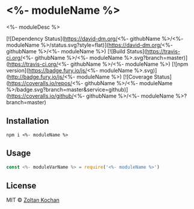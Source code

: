 # <%- moduleName %>

<%- moduleDesc %>

[![Dependency Status](https://david-dm.org/<%- githubName %>/<%- moduleName %>/status.svg?style=flat)](https://david-dm.org/<%- githubName %>/<%- moduleName %>)
[![Build Status](https://travis-ci.org/<%- githubName %>/<%- moduleName %>.svg?branch=master)](https://travis-ci.org/<%- githubName %>/<%- moduleName %>)
[![npm version](https://badge.fury.io/js/<%- moduleName %>.svg)](http://badge.fury.io/js/<%- moduleName %>)
[![Coverage Status](https://coveralls.io/repos/<%- githubName %>/<%- moduleName %>/badge.svg?branch=master&service=github)](https://coveralls.io/github/<%- githubName %>/<%- moduleName %>?branch=master)


## Installation

```
npm i <%- moduleName %>
```


## Usage

``` js
const <%- moduleVarName %> = require('<%- moduleName %>')
```


## License

MIT © [Zoltan Kochan](https://www.kochan.io)
